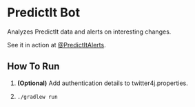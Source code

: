 # PredictIt Bot

Analyzes PredictIt data and alerts on interesting changes.

See it in action at [@PredictItAlerts](https://twitter.com/PredictItAlerts).

## How To Run

1. **(Optional)** Add authentication details to twitter4j.properties. 

2. `./gradlew run`

